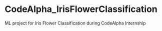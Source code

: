 # CodeAlpha_IrisFlowerClassification
ML project for Iris Flower Classification during CodeAlpha Internship
